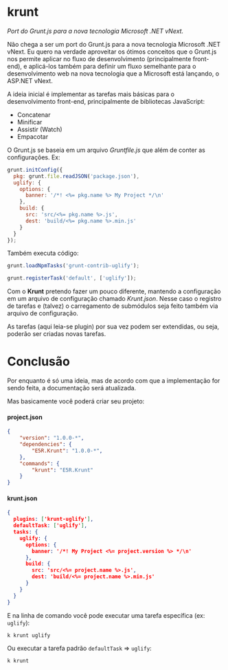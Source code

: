 krunt
=====

_Port do Grunt.js para a nova tecnologia Microsoft .NET vNext._

Não chega a ser um port do Grunt.js para a nova tecnologia Microsoft .NET vNext. Eu quero na verdade aproveitar os ótimos conceitos que o Grunt.js nos permite aplicar no fluxo de desenvolvimento (principalmente front-end), e aplicá-los também para definir um fluxo semelhante para o desenvolvimento web na nova tecnologia que a Microsoft está lançando, o ASP.NET vNext.

A ideia inicial é implementar as tarefas mais básicas para o desenvolvimento front-end, principalmente de bibliotecas JavaScript:

* Concatenar
* Minificar
* Assistir (Watch)
* Empacotar

O Grunt.js se baseia em um arquivo _Gruntfile.js_ que além de conter as configurações.
Ex:

```javascript
grunt.initConfig({
  pkg: grunt.file.readJSON('package.json'),
  uglify: {
    options: {
      banner: '/*! <%= pkg.name %> My Project */\n'
    },
    build: {
      src: 'src/<%= pkg.name %>.js',
      dest: 'build/<%= pkg.name %>.min.js'
    }
  }
});
```

Também executa código:

```javascript
grunt.loadNpmTasks('grunt-contrib-uglify');

grunt.registerTask('default', ['uglify']);
```

Com o __Krunt__ pretendo fazer um pouco diferente, mantendo a configuração em um arquivo de configuração chamado _Krunt.json_. Nesse caso o registro de tarefas e (talvez) o carregamento de submódulos seja feito também via arquivo de configuração.

As tarefas (aqui leia-se plugin) por sua vez podem ser extendidas, ou seja, poderão ser criadas novas tarefas.

Conclusão
=========

Por enquanto é só uma ideia, mas de acordo com que a implementação for sendo feita, a documentação será atualizada.

Mas basicamente você poderá criar seu projeto:

#### project.json
```json
{
    "version": "1.0.0-*",
    "dependencies": {
        "E5R.Krunt": "1.0.0-*",
    },
    "commands": {
        "krunt": "E5R.Krunt"
    }
}
```

#### krunt.json
```json
{
  plugins: ['krunt-uglify'],
  defaultTask: ['uglify'],
  tasks: {
    uglify: {
      options: {
        banner: '/*! My Project <%= project.version %> */\n'
      },
      build: {
        src: 'src/<%= project.name %>.js',
        dest: 'build/<%= project.name %>.min.js'
      }
    }
  }
}
```

E na linha de comando você pode executar uma tarefa específica (ex: `uglify`):

```shell
k krunt uglify
```

Ou executar a tarefa padrão `defaultTask` => `uglify`:
```batchfile
k krunt
```
